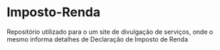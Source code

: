 # Imposto-Renda
 Repositório utilizado para o um site de divulgação de serviços, onde o mesmo informa detalhes de Declaração de Imposto de Renda
